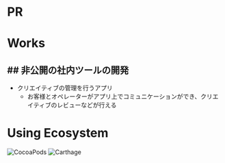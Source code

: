 # PR

# Works

## ## 非公開の社内ツールの開発

- クリエイティブの管理を行うアプリ
  - お客様とオペレーターがアプリ上でコミュニケーションができ、クリエイティブのレビューなどが行える

# Using Ecosystem

![CocoaPods](/cocoapods.png 'CocoaPods')
![Carthage](/carthage.png 'Carthage')
